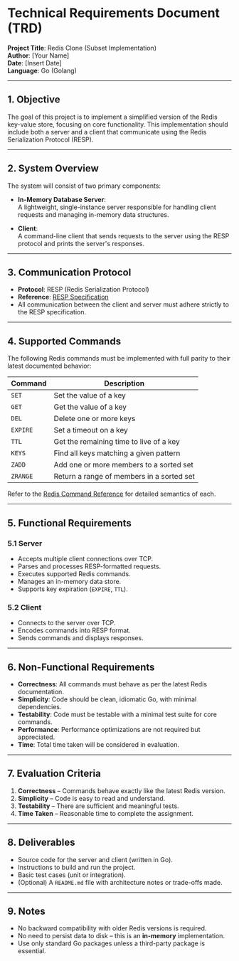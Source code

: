 # Technical Requirements Document (TRD)

**Project Title**: Redis Clone (Subset Implementation)  
**Author**: [Your Name]  
**Date**: [Insert Date]  
**Language**: Go (Golang)

---

## 1. Objective

The goal of this project is to implement a simplified version of the Redis key-value store, focusing on core functionality. This implementation should include both a server and a client that communicate using the Redis Serialization Protocol (RESP).

---

## 2. System Overview

The system will consist of two primary components:

- **In-Memory Database Server**:  
  A lightweight, single-instance server responsible for handling client requests and managing in-memory data structures.

- **Client**:  
  A command-line client that sends requests to the server using the RESP protocol and prints the server's responses.

---

## 3. Communication Protocol

- **Protocol**: RESP (Redis Serialization Protocol)  
- **Reference**: [RESP Specification](https://redis.io/docs/reference/protocol-spec/)  
- All communication between the client and server must adhere strictly to the RESP specification.

---

## 4. Supported Commands

The following Redis commands must be implemented with full parity to their latest documented behavior:

| Command  | Description                                 |
|----------|---------------------------------------------|
| `SET`    | Set the value of a key                      |
| `GET`    | Get the value of a key                      |
| `DEL`    | Delete one or more keys                     |
| `EXPIRE` | Set a timeout on a key                      |
| `TTL`    | Get the remaining time to live of a key     |
| `KEYS`   | Find all keys matching a given pattern      |
| `ZADD`   | Add one or more members to a sorted set     |
| `ZRANGE` | Return a range of members in a sorted set   |

Refer to the [Redis Command Reference](https://redis.io/commands/) for detailed semantics of each.

---

## 5. Functional Requirements

### 5.1 Server

- Accepts multiple client connections over TCP.
- Parses and processes RESP-formatted requests.
- Executes supported Redis commands.
- Manages an in-memory data store.
- Supports key expiration (`EXPIRE`, `TTL`).

### 5.2 Client

- Connects to the server over TCP.
- Encodes commands into RESP format.
- Sends commands and displays responses.

---

## 6. Non-Functional Requirements

- **Correctness**: All commands must behave as per the latest Redis documentation.
- **Simplicity**: Code should be clean, idiomatic Go, with minimal dependencies.
- **Testability**: Code must be testable with a minimal test suite for core commands.
- **Performance**: Performance optimizations are not required but appreciated.
- **Time**: Total time taken will be considered in evaluation.

---

## 7. Evaluation Criteria

1. **Correctness** – Commands behave exactly like the latest Redis version.
2. **Simplicity** – Code is easy to read and understand.
3. **Testability** – There are sufficient and meaningful tests.
4. **Time Taken** – Reasonable time to complete the assignment.

---

## 8. Deliverables

- Source code for the server and client (written in Go).
- Instructions to build and run the project.
- Basic test cases (unit or integration).
- (Optional) A `README.md` file with architecture notes or trade-offs made.

---

## 9. Notes

- No backward compatibility with older Redis versions is required.
- No need to persist data to disk – this is an **in-memory** implementation.
- Use only standard Go packages unless a third-party package is essential.
